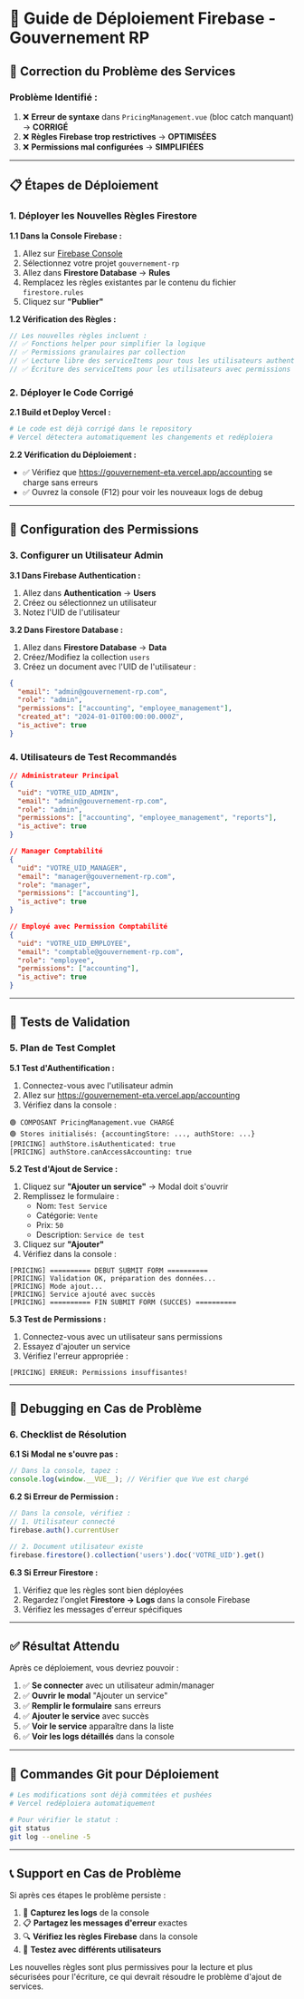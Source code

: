# 🚀 Guide de Déploiement Firebase - Gouvernement RP

## 🔧 **Correction du Problème des Services**

### **Problème Identifié :**
1. ❌ **Erreur de syntaxe** dans `PricingManagement.vue` (bloc catch manquant) → **CORRIGÉ**
2. ❌ **Règles Firebase trop restrictives** → **OPTIMISÉES**
3. ❌ **Permissions mal configurées** → **SIMPLIFIÉES**

---

## 📋 **Étapes de Déploiement**

### **1. Déployer les Nouvelles Règles Firestore**

**1.1 Dans la Console Firebase :**
1. Allez sur [Firebase Console](https://console.firebase.google.com)
2. Sélectionnez votre projet `gouvernement-rp`
3. Allez dans **Firestore Database** → **Rules**
4. Remplacez les règles existantes par le contenu du fichier `firestore.rules`
5. Cliquez sur **"Publier"**

**1.2 Vérification des Règles :**
```javascript
// Les nouvelles règles incluent :
// ✅ Fonctions helper pour simplifier la logique
// ✅ Permissions granulaires par collection
// ✅ Lecture libre des serviceItems pour tous les utilisateurs authentifiés
// ✅ Écriture des serviceItems pour les utilisateurs avec permissions accounting
```

### **2. Déployer le Code Corrigé**

**2.1 Build et Deploy Vercel :**
```bash
# Le code est déjà corrigé dans le repository
# Vercel détectera automatiquement les changements et redéploiera
```

**2.2 Vérification du Déploiement :**
- ✅ Vérifiez que https://gouvernement-eta.vercel.app/accounting se charge sans erreurs
- ✅ Ouvrez la console (F12) pour voir les nouveaux logs de debug

---

## 🔐 **Configuration des Permissions**

### **3. Configurer un Utilisateur Admin**

**3.1 Dans Firebase Authentication :**
1. Allez dans **Authentication** → **Users**
2. Créez ou sélectionnez un utilisateur
3. Notez l'UID de l'utilisateur

**3.2 Dans Firestore Database :**
1. Allez dans **Firestore Database** → **Data**
2. Créez/Modifiez la collection `users`
3. Créez un document avec l'UID de l'utilisateur :

```json
{
  "email": "admin@gouvernement-rp.com",
  "role": "admin",
  "permissions": ["accounting", "employee_management"],
  "created_at": "2024-01-01T00:00:00.000Z",
  "is_active": true
}
```

### **4. Utilisateurs de Test Recommandés**

```json
// Administrateur Principal
{
  "uid": "VOTRE_UID_ADMIN",
  "email": "admin@gouvernement-rp.com",
  "role": "admin",
  "permissions": ["accounting", "employee_management", "reports"],
  "is_active": true
}

// Manager Comptabilité
{
  "uid": "VOTRE_UID_MANAGER",
  "email": "manager@gouvernement-rp.com", 
  "role": "manager",
  "permissions": ["accounting"],
  "is_active": true
}

// Employé avec Permission Comptabilité
{
  "uid": "VOTRE_UID_EMPLOYEE",
  "email": "comptable@gouvernement-rp.com",
  "role": "employee", 
  "permissions": ["accounting"],
  "is_active": true
}
```

---

## 🧪 **Tests de Validation**

### **5. Plan de Test Complet**

**5.1 Test d'Authentification :**
1. Connectez-vous avec l'utilisateur admin
2. Allez sur https://gouvernement-eta.vercel.app/accounting
3. Vérifiez dans la console :
```
🟢 COMPOSANT PricingManagement.vue CHARGÉ
🟢 Stores initialisés: {accountingStore: ..., authStore: ...}
[PRICING] authStore.isAuthenticated: true
[PRICING] authStore.canAccessAccounting: true
```

**5.2 Test d'Ajout de Service :**
1. Cliquez sur **"Ajouter un service"** → Modal doit s'ouvrir
2. Remplissez le formulaire :
   - Nom: `Test Service`
   - Catégorie: `Vente`
   - Prix: `50`
   - Description: `Service de test`
3. Cliquez sur **"Ajouter"**
4. Vérifiez dans la console :
```
[PRICING] ========== DEBUT SUBMIT FORM ==========
[PRICING] Validation OK, préparation des données...
[PRICING] Mode ajout...
[PRICING] Service ajouté avec succès
[PRICING] ========== FIN SUBMIT FORM (SUCCES) ==========
```

**5.3 Test de Permissions :**
1. Connectez-vous avec un utilisateur sans permissions
2. Essayez d'ajouter un service
3. Vérifiez l'erreur appropriée :
```
[PRICING] ERREUR: Permissions insuffisantes!
```

---

## 🐛 **Debugging en Cas de Problème**

### **6. Checklist de Résolution**

**6.1 Si Modal ne s'ouvre pas :**
```javascript
// Dans la console, tapez :
console.log(window.__VUE__); // Vérifier que Vue est chargé
```

**6.2 Si Erreur de Permission :**
```javascript
// Dans la console, vérifiez :
// 1. Utilisateur connecté
firebase.auth().currentUser

// 2. Document utilisateur existe
firebase.firestore().collection('users').doc('VOTRE_UID').get()
```

**6.3 Si Erreur Firestore :**
1. Vérifiez que les règles sont bien déployées
2. Regardez l'onglet **Firestore → Logs** dans la console Firebase
3. Vérifiez les messages d'erreur spécifiques

---

## ✅ **Résultat Attendu**

Après ce déploiement, vous devriez pouvoir :

1. ✅ **Se connecter** avec un utilisateur admin/manager
2. ✅ **Ouvrir le modal** "Ajouter un service"
3. ✅ **Remplir le formulaire** sans erreurs
4. ✅ **Ajouter le service** avec succès
5. ✅ **Voir le service** apparaître dans la liste
6. ✅ **Voir les logs détaillés** dans la console

---

## 🔄 **Commandes Git pour Déploiement**

```bash
# Les modifications sont déjà commitées et pushées
# Vercel redéploiera automatiquement

# Pour vérifier le statut :
git status
git log --oneline -5
```

---

## 📞 **Support en Cas de Problème**

Si après ces étapes le problème persiste :

1. 📸 **Capturez les logs** de la console
2. 📋 **Partagez les messages d'erreur** exactes
3. 🔍 **Vérifiez les règles Firebase** dans la console
4. 🧪 **Testez avec différents utilisateurs**

Les nouvelles règles sont plus permissives pour la lecture et plus sécurisées pour l'écriture, ce qui devrait résoudre le problème d'ajout de services. 